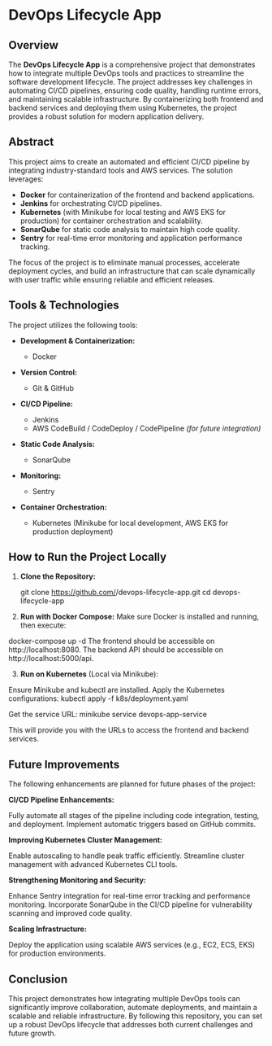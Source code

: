 # DevOps Lifecycle App

## Overview

The **DevOps Lifecycle App** is a comprehensive project that demonstrates how to integrate multiple DevOps tools and practices to streamline the software development lifecycle. The project addresses key challenges in automating CI/CD pipelines, ensuring code quality, handling runtime errors, and maintaining scalable infrastructure. By containerizing both frontend and backend services and deploying them using Kubernetes, the project provides a robust solution for modern application delivery.

## Abstract

This project aims to create an automated and efficient CI/CD pipeline by integrating industry-standard tools and AWS services. The solution leverages:
- **Docker** for containerization of the frontend and backend applications.
- **Jenkins** for orchestrating CI/CD pipelines.
- **Kubernetes** (with Minikube for local testing and AWS EKS for production) for container orchestration and scalability.
- **SonarQube** for static code analysis to maintain high code quality.
- **Sentry** for real-time error monitoring and application performance tracking.

The focus of the project is to eliminate manual processes, accelerate deployment cycles, and build an infrastructure that can scale dynamically with user traffic while ensuring reliable and efficient releases.


## Tools & Technologies

The project utilizes the following tools:

- **Development & Containerization:**
  - Docker

- **Version Control:**
  - Git & GitHub

- **CI/CD Pipeline:**
  - Jenkins
  - AWS CodeBuild / CodeDeploy / CodePipeline *(for future integration)*

- **Static Code Analysis:**
  - SonarQube

- **Monitoring:**
  - Sentry

- **Container Orchestration:**
  - Kubernetes (Minikube for local development, AWS EKS for production deployment)

## How to Run the Project Locally

1. **Clone the Repository:**
   
   git clone https://github.com/<your-username>/devops-lifecycle-app.git
   cd devops-lifecycle-app


2. **Run with Docker Compose:** Make sure Docker is installed and running, then execute:

docker-compose up -d
The frontend should be accessible on http://localhost:8080.
The backend API should be accessible on http://localhost:5000/api.

3. **Run on Kubernetes** (Local via Minikube):

Ensure Minikube and kubectl are installed.
Apply the Kubernetes configurations:  kubectl apply -f k8s/deployment.yaml

Get the service URL: minikube service devops-app-service

This will provide you with the URLs to access the frontend and backend services.




## Future Improvements
The following enhancements are planned for future phases of the project:

**CI/CD Pipeline Enhancements:**

Fully automate all stages of the pipeline including code integration, testing, and deployment.
Implement automatic triggers based on GitHub commits.

**Improving Kubernetes Cluster Management:**

Enable autoscaling to handle peak traffic efficiently.
Streamline cluster management with advanced Kubernetes CLI tools.

**Strengthening Monitoring and Security:**

Enhance Sentry integration for real-time error tracking and performance monitoring.
Incorporate SonarQube in the CI/CD pipeline for vulnerability scanning and improved code quality.

**Scaling Infrastructure:**

Deploy the application using scalable AWS services (e.g., EC2, ECS, EKS) for production environments.

## Conclusion
This project demonstrates how integrating multiple DevOps tools can significantly improve collaboration, automate deployments, and maintain a scalable and reliable infrastructure. By following this repository, you can set up a robust DevOps lifecycle that addresses both current challenges and future growth.

